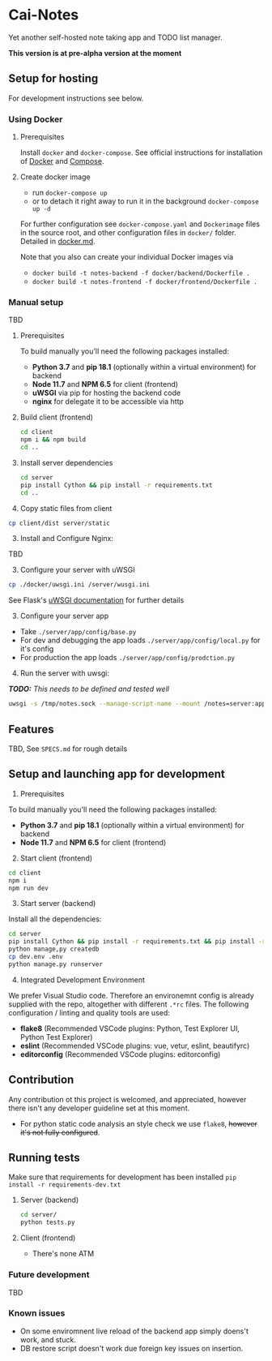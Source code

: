# Cai-Notes

Yet another self-hosted note taking app and TODO list manager.

**This version is at pre-alpha version at the moment**

## Setup for hosting

For development instructions see below.

### Using Docker

1. Prerequisites

    Install `docker` and `docker-compose`.
    See official instructions for installation of
    [Docker](https://www.docker.com/get-started) and
    [Compose](https://docs.docker.com/compose/install/).

2. Create docker image

    - run `docker-compose up`
    - or to detach it right away to run it in the background `docker-compose up -d`

    For further configuration see `docker-compose.yaml` and
    `Dockerimage` files in the source root, and other configuration
    files in `docker/` folder. Detailed in [docker.md](docker.md).

    Note that you also can create your individual Docker images via

    - `docker build -t notes-backend -f docker/backend/Dockerfile .`
    - `docker build -t notes-frontend -f docker/frontend/Dockerfile .`


### Manual setup

  TBD



1. Prerequisites

    To build manually you'll need the following packages installed:

    - **Python 3.7** and **pip 18.1** (optionally within a virtual environment) for backend
    - **Node 11.7** and **NPM 6.5** for client (frontend)
    - **uWSGI** via pip for hosting the backend code
    - **nginx** for delegate it to be accessible via http

1. Build client (frontend)

    ```bash
    cd client
    npm i && npm build
    cd ..
    ```

2. Install server dependencies

    ```bash
    cd server
    pip install Cython && pip install -r requirements.txt
    cd ..
    ```

3. Copy static files from client

  ```bash
  cp client/dist server/static
  ```

3. Install and Configure Nginx:

  TBD

3. Configure your server with uWSGI

  ```bash
  cp ./docker/uwsgi.ini /server/wusgi.ini
```

See Flask's [uWSGI documentation](http://flask.pocoo.org/docs/1.0/deploying/uwsgi/) for further details

3. Configure your server app

  - Take `./server/app/config/base.py`
  - For dev and debugging the app loads `./server/app/config/local.py` for it's config
  - For production the app loads `./server/app/config/prodction.py`

4. Run the server with uwsgi:

  ***TODO:*** *This needs to be defined and tested well*

  ```bash
  uwsgi -s /tmp/notes.sock --manage-script-name --mount /notes=server:app
  ```

## Features

TBD, See `SPECS.md` for rough details


## Setup and launching app for development

1. Prerequisites

  To build manually you'll need the following packages installed:

  - **Python 3.7** and **pip 18.1** (optionally within a virtual environment) for backend
  - **Node 11.7** and **NPM 6.5** for client (frontend)

2. Start client (frontend)

  ```bash
  cd client
  npm i
  npm run dev
  ```

3. Start server (backend)

  Install all the dependencies:

  ```bash
  cd server
  pip install Cython && pip install -r requirements.txt && pip install -r requirements-dev.txt
  python manage,py createdb
  cp dev.env .env
  python manage.py runserver
  ```

4. Integrated Development Environment

  We prefer Visual Studio code. Therefore an environemnt config is already supplied with the repo, altogether with different `.*rc` files. The following configuration / linting and quality tools are used:

  - **flake8** (Recommended VSCode plugins: Python, Test Explorer UI, Python Test Explorer)
  - **eslint** (Recommended VSCode plugins: vue, vetur, eslint, beautifyrc)
  - **editorconfig** (Recommended VSCode plugins: editorconfig)

## Contribution

Any contribution ot this project is welcomed, and appreciated, however
there isn't any developer guideline set at this moment.

- For python static code analysis an style check we use `flake8`, ~~however it's not fully configured~~.

## Running tests

Make sure that requirements for development has been installed `pip install -r requirements-dev.txt`

1. Server (backend)

    ```bash
    cd server/
    python tests.py
    ```

2. Client (frontend)
    - There's none ATM

### Future development

TBD

### Known issues

- On some enviromnent live reload of the backend app simply doens't work, and stuck.
- DB restore script doesn't work due foreign key issues on insertion.
